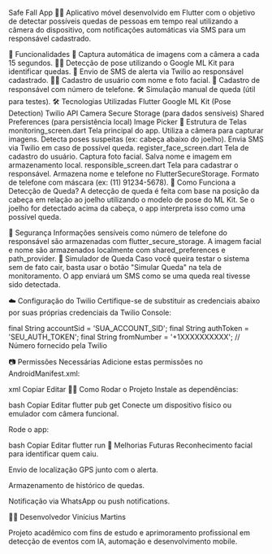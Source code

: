 Safe Fall App 👵📱
Aplicativo móvel desenvolvido em Flutter com o objetivo de detectar possíveis quedas de pessoas em tempo real utilizando a câmera do dispositivo, com notificações automáticas via SMS para um responsável cadastrado.

🚀 Funcionalidades
📸 Captura automática de imagens com a câmera a cada 15 segundos.
🧍‍♂️ Detecção de pose utilizando o Google ML Kit para identificar quedas.
🚨 Envio de SMS de alerta via Twilio ao responsável cadastrado.
🧑‍🦱 Cadastro de usuário com nome e foto facial.
👥 Cadastro de responsável com número de telefone.
🛠 Simulação manual de queda (útil para testes).
🛠 Tecnologias Utilizadas
Flutter
Google ML Kit (Pose Detection)
Twilio API
Camera
Secure Storage (para dados sensíveis)
Shared Preferences (para persistência local)
Image Picker
📂 Estrutura de Telas
monitoring_screen.dart
Tela principal do app.
Utiliza a câmera para capturar imagens.
Detecta poses suspeitas (ex: cabeça abaixo do joelho).
Envia SMS via Twilio em caso de possível queda.
register_face_screen.dart
Tela de cadastro do usuário.
Captura foto facial.
Salva nome e imagem em armazenamento local.
responsible_screen.dart
Tela para cadastrar o responsável.
Armazena nome e telefone no FlutterSecureStorage.
Formato de telefone com máscara (ex: (11) 91234-5678).
🧪 Como Funciona a Detecção de Queda?
A detecção de queda é feita com base na posição da cabeça em relação ao joelho utilizando o modelo de pose do ML Kit. Se o joelho for detectado acima da cabeça, o app interpreta isso como uma possível queda.

🔐 Segurança
Informações sensíveis como número de telefone do responsável são armazenadas com flutter_secure_storage.
A imagem facial e nome são armazenados localmente com shared_preferences e path_provider.
📲 Simulador de Queda
Caso você queira testar o sistema sem de fato cair, basta usar o botão "Simular Queda" na tela de monitoramento. O app enviará um SMS como se uma queda real tivesse sido detectada.

☁️ Configuração do Twilio
Certifique-se de substituir as credenciais abaixo por suas próprias credenciais da Twilio Console:

final String accountSid = 'SUA_ACCOUNT_SID';
final String authToken = 'SEU_AUTH_TOKEN';
final String fromNumber = '+1XXXXXXXXXX'; // Número fornecido pela Twilio


📷 Permissões Necessárias
Adicione estas permissões no AndroidManifest.xml:

xml
Copiar
Editar
<uses-permission android:name="android.permission.CAMERA"/>
<uses-permission android:name="android.permission.INTERNET"/>
🧑‍💻 Como Rodar o Projeto
Instale as dependências:

bash
Copiar
Editar
flutter pub get
Conecte um dispositivo físico ou emulador com câmera funcional.

Rode o app:

bash
Copiar
Editar
flutter run
📌 Melhorias Futuras
Reconhecimento facial para identificar quem caiu.

Envio de localização GPS junto com o alerta.

Armazenamento de histórico de quedas.

Notificação via WhatsApp ou push notifications.

👨‍💻 Desenvolvedor
Vinícius Martins


Projeto acadêmico com fins de estudo e aprimoramento profissional em detecção de eventos com IA, automação e desenvolvimento mobile.

